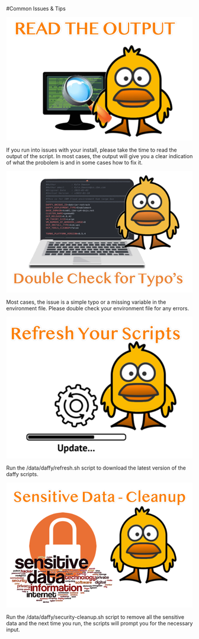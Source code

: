 #Common Issues & Tips

![](../images/tips/daffy-read.png)

If you run into issues with your install, please take the time to read the output of the script. In most cases, the output will give you a clear indication of what the probolem is and in some cases how to fix it. 



![](../images/tips/daffy-typos.png)

Most cases, the issue is a simple typo or a missing variable in the environment file. Please double check your environment file for any errors. 


![](../images/tips/daffy-update.png)

Run the /data/daffy/refresh.sh script to download the latest version of the daffy scripts. 

![](../images/tips/daffy-cleanup.png)

Run the /data/daffy/security-cleanup.sh script to remove all the sensitive data and the next time you run, the scripts will prompt you for the necessary input.
